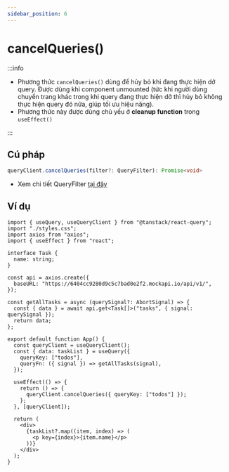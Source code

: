```yaml
---
sidebar_position: 6
---
```


# cancelQueries()

:::info

- Phương thức `cancelQueries()` dùng để hủy bỏ khi đang thực hiện dở query. Được dùng khi component unmounted (tức khi người dùng chuyển trang khác trong khi query đang thực hiện dở thì hủy bỏ không thực hiện query đó nữa, giúp tối ưu hiệu năng).
- Phương thức này được dùng chủ yếu ở **cleanup function** trong `useEffect()`

:::

## Cú pháp

```ts
queryClient.cancelQueries(filter?: QueryFilter): Promise<void>
```

- Xem chi tiết QueryFilter [tại đây](../query-filter)

## Ví dụ

```tsx
import { useQuery, useQueryClient } from "@tanstack/react-query";
import "./styles.css";
import axios from "axios";
import { useEffect } from "react";

interface Task {
  name: string;
}

const api = axios.create({
  baseURL: "https://6404cc9280d9c5c7bad0e2f2.mockapi.io/api/v1/",
});

const getAllTasks = async (querySignal?: AbortSignal) => {
  const { data } = await api.get<Task[]>("tasks", { signal: querySignal });
  return data;
};

export default function App() {
  const queryClient = useQueryClient();
  const { data: taskList } = useQuery({
    queryKey: ["todos"],
    queryFn: ({ signal }) => getAllTasks(signal),
  });

  useEffect(() => {
    return () => {
      queryClient.cancelQueries({ queryKey: ["todos"] });
    };
  }, [queryClient]);

  return (
    <div>
      {taskList?.map((item, index) => (
        <p key={index}>{item.name}</p>
      ))}
    </div>
  );
}
```
